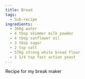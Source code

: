 ```yaml
---
title: Bread
tags:
  - Sub-recipe
ingredients:
  - 360g water
  - 4 tbsp skimmer milk powder
  - 4 tbsp sunflower oil
  - 3 tbsp sugar
  - 2 tsp salt
  - 576g strong white bread flour
  - 1 1/4 tsp fast action yeast
---
```

Recipe for my break maker
